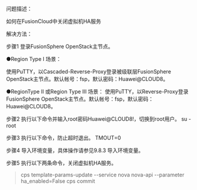 问题描述：

如何在FusionCloud中关闭虚拟机HA服务

解决方法：

步骤1 登录FusionSphere OpenStack主节点。

●Region Type I 场景：

使用PuTTY，以Cascaded-Reverse-Proxy登录被级联层FusionSphere OpenStack主节点。默认帐号：fsp，默认密码：Huawei@CLOUD8。

●RegionType II 或Region Type III 场景：
使用PuTTY，以Reverse-Proxy登录FusionSphere OpenStack主节点。默认帐号：fsp，默认密码：Huawei@CLOUD8。

步骤2 执行以下命令并输入root密码Huawei@CLOUD8!，切换到root用户。
su - root

步骤3 执行以下命令，防止超时退出。
TMOUT=0

步骤4 导入环境变量，具体操作请参见9.8.3 导入环境变量。

步骤5 执行以下两条命令，关闭虚拟机HA服务。

> cps template-params-update --service nova nova-api --parameter ha_enabled=False
> cps commit





